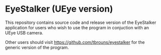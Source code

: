 # EyeStalker (UEye version)

This repository contains source code and release version of the EyeStalker application for users who wish to use the program in conjuction with an UEye USB camera. 

Other users should visit https://github.com/tbrouns/eyestalker for the generic version of the program. 

